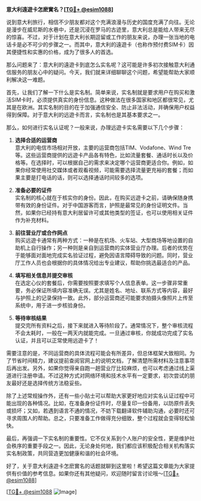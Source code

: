 **意大利遠遊卡怎麽實名？[[TG💪+ @esim1088](https://t.me/s/esim1088)]**

说到意大利旅行，相信不少朋友都对这个充满浪漫与历史的国度充满了向往。无论是漫步在威尼斯的水巷中，还是沉浸在罗马的古迹里，意大利总是能给人带来无尽的惊喜。不过，对于计划在意大利长期逗留或工作的朋友来说，办理一张当地的电话卡是必不可少的步骤之一。而其中，意大利的遠遊卡（也称作预付费SIM卡）因其便捷性和实惠的价格，成为了很多人的首选。

那么问题来了：意大利的遠遊卡到底怎么实名呢？这可能是许多初次接触意大利通信服务的朋友心中的疑问。今天，我们就来详细聊聊这个问题，希望能帮助大家顺利解决这一难题。

首先，让我们了解一下什么是实名制。简单来说，实名制就是要求用户在购买和激活SIM卡时，必须提供真实的身份信息。这种做法在很多国家和地区都很常见，尤其是在欧洲。其实名制的目的在于加强通信安全、防止非法活动，并确保用户权益得到保障。对于意大利的远遊卡而言，实名制也是其基本要求之一。

那么，如何进行实名认证呢？一般来说，办理远遊卡实名需要以下几个步骤：

1. **选择合适的运营商**  
   意大利的电信市场相对开放，主要的运营商包括TIM、Vodafone、Wind Tre等。这些运营商提供的远遊卡产品各有特色，比如流量套餐、通话时长以及价格等。在选择时，可以根据自己的需求来决定哪个运营商更适合你。例如，如果你经常使用社交媒体或者观看视频，可能需要选择流量更充裕的套餐；而如果主要是打电话的话，则可以选择通话时间较多的选项。

2. **准备必要的证件**  
   实名制的核心就在于核实你的身份。因此，在购买远遊卡之前，请确保随身携带有效的身份证件。对于中国游客而言，护照是最常见的身份证明文件。当然，如果你已经持有意大利居留许可或其他类型的签证，也可以使用相关证件作为补充材料。

3. **前往营业厅或合作网点**  
   购买远遊卡通常有两种方式：一种是在机场、火车站、大型商场等地设置的自助机上自行操作；另一种则是亲自到运营商的实体营业厅办理。后者的优势在于能够面对面地完成实名验证过程，避免因语言障碍导致的问题。同时，营业厅工作人员也会根据你的具体情况给出专业建议，帮助你挑选最适合的产品。

4. **填写相关信息并提交审核**  
   在选定心仪的套餐后，你需要按照要求填写个人信息表单。这一步骤非常重要，务必保证所填内容准确无误。尤其是姓名、地址、联系方式等内容，最好与护照上的记录保持一致。此外，部分运营商还可能要求拍摄头像照片上传至系统中，用于进一步核验身份。

5. **等待审核结果**  
   提交完所有资料之后，接下来就进入等待阶段了。通常情况下，整个审核流程不会太耗时，一般在一两天内就能完成。一旦通过审核，你就成功完成了实名认证，并且可以正常使用远遊卡了！

需要注意的是，不同运营商的具体流程可能会有所差异，但总体框架大致相同。为了节省时间精力，建议提前查阅官网上的说明文档，了解清楚所需材料及注意事项后再出发。另外，如果你觉得亲自跑一趟营业厅比较麻烦，也可以考虑通过线上渠道进行注册申请。不过这种方式对网络环境和技术水平有一定要求，初次尝试的朋友最好还是选择传统方法稳妥些。

除了上述常规操作外，还有一些小贴士可以帮助大家更好地应对实名认证过程中可能出现的各种情况。比如，在准备身份证件时，尽量复印一份备用，以防原件丢失或损坏；又如，若遇到语言不通的情况，不妨下载翻译软件辅助沟通，必要时还可寻求周围人的帮助。总之，只要准备工作做得充分细致，整个过程就会变得轻松愉快。

最后，再强调一下实名制的重要性。它不仅关系到个人账户的安全性，更是维护社会秩序的重要手段之一。因此，无论身处何地，我们都应该积极配合相关机构落实实名制政策，共同营造更加健康和谐的社会环境。

好了，关于意大利遠遊卡怎麽實名的话题就聊到这里啦！希望这篇文章能为大家提供有价值的参考信息。如果你还有其他疑问，欢迎随时留言讨论哦～[[TG💪+ @esim1088](https://t.me/s/esim1088)]

[[TG💪+ @esim1088](https://t.me/s/esim1088) ![Image](https://i.postimg.cc/4NQfJmqS/Snipaste-2025-05-13-00-14-12.png)]